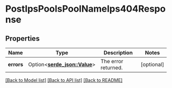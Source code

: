 # PostIpsPoolsPoolNameIps404Response

## Properties

Name | Type | Description | Notes
------------ | ------------- | ------------- | -------------
**errors** | Option<[**serde_json::Value**](.md)> | The error returned. | [optional]

[[Back to Model list]](../README.md#documentation-for-models) [[Back to API list]](../README.md#documentation-for-api-endpoints) [[Back to README]](../README.md)


